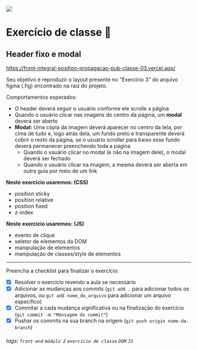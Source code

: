 ![](https://i.imgur.com/xG74tOh.png)

# Exercício de classe 🏫

## Header fixo e modal

<https://front-integral-position-propagacao-pub-classe-03.vercel.app/>

Seu objetivo é reproduzir o layout presente no "Exercício 3" do arquivo figma (.fig) encontrado na raiz do projeto.

Comportamentos esperados:

- O header deverá seguir o usuário conforme ele scrolle a página
- Quando o usuário clicar nas imagens do centro da página, um **modal** deverá ser aberto
- **Modal:** Uma cópia da imagem deverá aparecer no centro da tela, por cima de tudo e, logo atrás dela, um fundo preto e transparente deverá cobrir o resto da página, se o usuário scrollar para baixo esse fundo deverá permanecer preenchendo toda a página
  - Quando o usuário clicar no modal (e não na imagem dele), o modal deverá ser fechado
  - Quando o usuário clicar na imagem, a mesma deverá ser aberta em outra guia por meio de um link

**Neste exercício usaremos: (CSS)**

- position sticky
- position relative
- position fixed
- z-index

**Neste exercício usaremos: (JS)**

- evento de clique
- seletor de elementos da DOM
- manipulação de elementos
- manipulação de classes/style de elementos

---

Preencha a checklist para finalizar o exercício:

- [x] Resolver o exercício revendo a aula se necessário
- [x] Adicionar as mudanças aos commits (`git add .` para adicionar todos os arquivos, ou `git add nome_do_arquivo` para adicionar um arquivo específico)
- [x] Commitar a cada mudança significativa ou na finalização do exercício (`git commit -m "Mensagem do commit"`)
- [x] Pushar os commits na sua branch na origem (`git push origin nome-da-branch`)

###### tags: `front-end` `módulo 2` `exercício de classe` `DOM` `JS`
